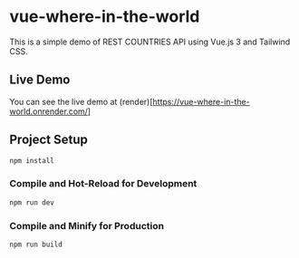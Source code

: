 # vue-where-in-the-world

This is a simple demo of REST COUNTRIES API using Vue.js 3 and Tailwind CSS.

## Live Demo

You can see the live demo at (render)[https://vue-where-in-the-world.onrender.com/]

## Project Setup

```sh
npm install
```

### Compile and Hot-Reload for Development

```sh
npm run dev
```

### Compile and Minify for Production

```sh
npm run build
```

